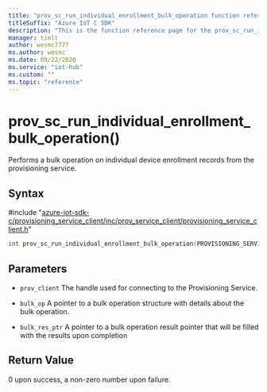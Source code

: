 ```yaml
---                             
title: "prov_sc_run_individual_enrollment_bulk_operation function reference | Microsoft Docs" 
titleSuffix: "Azure IoT C SDK"            
description: "This is the function reference page for the prov_sc_run_individual_enrollment_bulk_operation() function in the Azure IoT C SDK. This SDK is used with Azure IoT Hub and Azure IoT Hub Device Provisioning Service"            
manager: timlt                 
author: wesmc7777              
ms.author: wesmc               
ms.date: 09/23/2020                    
ms.service: "iot-hub"             
ms.custom: ""                
ms.topic: "reference"        
---                            
```


# prov_sc_run_individual_enrollment_bulk_operation()

Performs a bulk operation on individual device enrollment records from the provisioning service.

## Syntax

\#include "[azure-iot-sdk-c/provisioning_service_client/inc/prov_service_client/provisioning_service_client.h](../provisioning-service-client-h.md)"  
```C
int prov_sc_run_individual_enrollment_bulk_operation(PROVISIONING_SERVICE_CLIENT_HANDLE  MU_C2);
```

## Parameters
* `prov_client` The handle used for connecting to the Provisioning Service. 

* `bulk_op` A pointer to a bulk operation structure with details about the bulk operation. 

* `bulk_res_ptr` A pointer to a bulk operation result pointer that will be filled with the results upon completion

## Return Value
0 upon success, a non-zero number upon failure.


